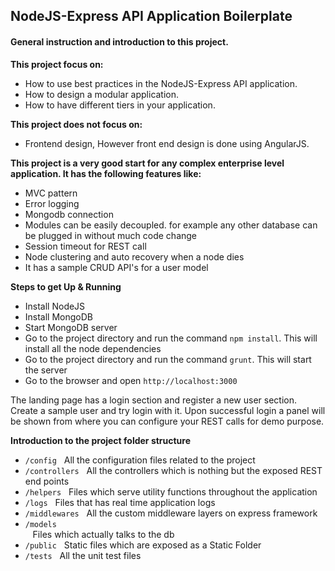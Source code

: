 <h2>NodeJS-Express API Application Boilerplate</h2>

<h4>General instruction and introduction to this project.</h4>
<b>This project focus on:</b>
        <ul>
                <li>How to use best practices in the NodeJS-Express API application.</li>
                <li>How to design a modular application.</li>
                <li>How to have different tiers in your application.</li>
        </ul>

<b>This project does not focus on:</b>
        <ul>
                <li>Frontend design, However front end design is done using AngularJS.</li>
        </ul>

<b>This project is a very good start for any complex enterprise level application. It has the following features like:</b>
        <ul>
                <li>MVC pattern</li>
                <li>Error logging</li>
                <li>Mongodb connection</li>
                <li>Modules can be easily decoupled. for example any other database can be plugged in without much code change</li>
                <li>Session timeout for REST call</li>
                <li>Node clustering and auto recovery when a node dies</li>
                <li>It has a sample CRUD API's for a user model</li>
        </ul>

<b>Steps to get Up & Running</b>
        <ul>
                <li>Install NodeJS</li>
                <li>Install MongoDB</li>
                <li>Start MongoDB server</li>
                <li>Go to the project directory and run the command <code>npm install</code>. This will install all the node dependencies</li>
                <li>Go to the project directory and run the command  <code>grunt</code>. This will start the server</li>
                <li>Go to the browser and open <code>http://localhost:3000</code></li>
        </ul>
        
<p>The landing page has a login section and register a new user section. Create a sample user and try login with it. Upon successful login a panel will be shown from where you can configure your REST calls for demo purpose.</p>

<b>Introduction to the project folder structure</b>
        <ul>
                <li><code>/config</code>&nbsp;&nbsp;&nbsp;All the configuration files related to the project</li>
                <li><code>/controllers</code>&nbsp;&nbsp;&nbsp;All the controllers which is nothing but the exposed REST end points</li>
                <li><code>/helpers</code>&nbsp;&nbsp;&nbsp;Files which serve utility functions throughout the application</li>
                <li><code>/logs</code>&nbsp;&nbsp;&nbsp;Files that has real time application logs</li>
                <li><code>/middlewares</code>&nbsp;&nbsp;&nbsp;All the custom middleware layers on express framework</li>
                <li><code>/models </code>&nbsp;&nbsp;&nbsp;Files which actually talks to the db</li>
                <li><code>/public</code>&nbsp;&nbsp;&nbsp;Static files which are exposed as a Static Folder</li>
                <li><code>/tests</code>&nbsp;&nbsp;&nbsp;All the unit test files</li>
        </ul>
